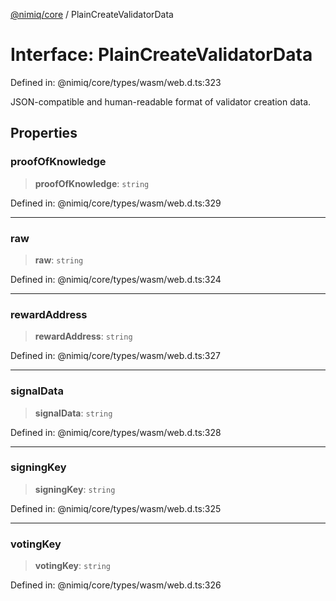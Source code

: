 [@nimiq/core](../globals.md) / PlainCreateValidatorData

# Interface: PlainCreateValidatorData

Defined in: @nimiq/core/types/wasm/web.d.ts:323

JSON-compatible and human-readable format of validator creation data.

## Properties

### proofOfKnowledge

> **proofOfKnowledge**: `string`

Defined in: @nimiq/core/types/wasm/web.d.ts:329

***

### raw

> **raw**: `string`

Defined in: @nimiq/core/types/wasm/web.d.ts:324

***

### rewardAddress

> **rewardAddress**: `string`

Defined in: @nimiq/core/types/wasm/web.d.ts:327

***

### signalData

> **signalData**: `string`

Defined in: @nimiq/core/types/wasm/web.d.ts:328

***

### signingKey

> **signingKey**: `string`

Defined in: @nimiq/core/types/wasm/web.d.ts:325

***

### votingKey

> **votingKey**: `string`

Defined in: @nimiq/core/types/wasm/web.d.ts:326
